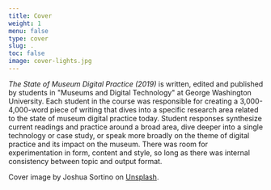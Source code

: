 ```yaml
---
title: Cover
weight: 1
menu: false
type: cover
slug: .
toc: false
image: cover-lights.jpg
---
```


*The State of Museum Digital Practice (2019)* is written, edited and published by students in "Museums and Digital Technology" at George Washington University. Each student in the course was responsible for creating a 3,000-4,000-word piece of writing that dives into a specific research area related to the state of museum digital practice today. Student responses synthesize current readings and practice around a broad area, dive deeper into a single technology or case study, or speak more broadly on the theme of digital practice and its impact on the museum. There was room for experimentation in form, content and style, so long as there was internal consistency between topic and output format.

Cover image by Joshua Sortino on [Unsplash](https://unsplash.com/photos/LqKhnDzSF-8).
